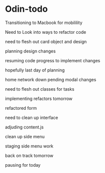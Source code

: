 # Odin-todo


Transitioning to Macbook for mobilility

Need to Look into ways to refactor code

need to flesh out card object and design

planning design changes

resuming code progress to implement changes

hopefully last day of planning

home network down pending modal changes

need to flesh out classes for tasks

implementing refactors tomorrow 

refactored form

need to clean up interface

adjuding content.js 

clean up side menu

staging side menu work

back on track tomorrow

pausing for today